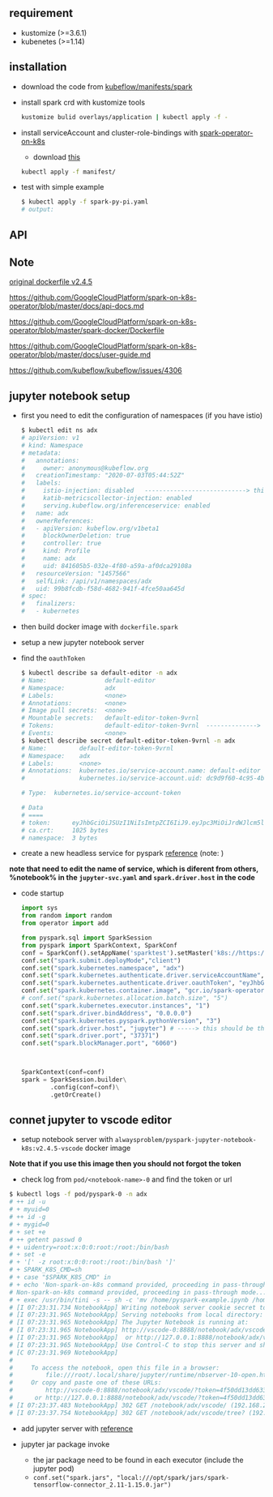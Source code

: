 ## requirement

- kustomize (>=3.6.1)
- kubenetes (>=1.14)

## installation

- download the code from [kubeflow/manifests/spark](https://github.com/kubeflow/manifests/tree/master/spark/spark-operator)

- install spark crd with kustomize tools

  ```bash
  kustomize bulid overlays/application | kubectl apply -f -
  ```

- install serviceAccount and cluster-role-bindings with [spark-operator-on-k8s](https://github.com/GoogleCloudPlatform/spark-on-k8s-operator)
  - download [this](https://github.com/GoogleCloudPlatform/spark-on-k8s-operator/tree/master/manifest)

  ```bash
  kubectl apply -f manifest/
  ```

- test with simple example

  ```bash
  $ kubectl apply -f spark-py-pi.yaml
  # output:

  ```

## API

## Note

[original dockerfile v2.4.5](https://github.com/apache/spark/blob/branch-2.4/resource-managers/kubernetes/docker/src/main/dockerfiles/spark/Dockerfile)

https://github.com/GoogleCloudPlatform/spark-on-k8s-operator/blob/master/docs/api-docs.md

https://github.com/GoogleCloudPlatform/spark-on-k8s-operator/blob/master/spark-docker/Dockerfile

https://github.com/GoogleCloudPlatform/spark-on-k8s-operator/blob/master/docs/user-guide.md

https://github.com/kubeflow/kubeflow/issues/4306

## jupyter notebook setup

- first you need to edit the configuration of namespaces (if you have istio)

  ```bash
  $ kubectl edit ns adx
  # apiVersion: v1
  # kind: Namespace
  # metadata:
  #   annotations:
  #     owner: anonymous@kubeflow.org
  #   creationTimestamp: "2020-07-03T05:44:52Z"
  #   labels:
  #     istio-injection: disabled   ----------------------------> this should be `disabled`
  #     katib-metricscollector-injection: enabled
  #     serving.kubeflow.org/inferenceservice: enabled
  #   name: adx
  #   ownerReferences:
  #   - apiVersion: kubeflow.org/v1beta1
  #     blockOwnerDeletion: true
  #     controller: true
  #     kind: Profile
  #     name: adx
  #     uid: 841605b5-032e-4f80-a59a-af0dca29108a
  #   resourceVersion: "1457566"
  #   selfLink: /api/v1/namespaces/adx
  #   uid: 99b8fcdb-f58d-4682-941f-4fce50aa645d
  # spec:
  #   finalizers:
  #   - kubernetes
  ```

- then build docker image with `dockerfile.spark`
- setup a new jupyter notebook server
- find the `oauthToken`

  ```bash
  $ kubectl describe sa default-editor -n adx
  # Name:                default-editor
  # Namespace:           adx
  # Labels:              <none>
  # Annotations:         <none>
  # Image pull secrets:  <none>
  # Mountable secrets:   default-editor-token-9vrnl
  # Tokens:              default-editor-token-9vrnl  --------------> this is what we want
  # Events:              <none>
  $ kubectl describe secret default-editor-token-9vrnl -n adx
  # Name:         default-editor-token-9vrnl
  # Namespace:    adx
  # Labels:       <none>
  # Annotations:  kubernetes.io/service-account.name: default-editor
  #               kubernetes.io/service-account.uid: dc9d9f60-4c95-4b83-ba9b-a5a066e31cf1

  # Type:  kubernetes.io/service-account-token

  # Data
  # ====
  # token:      eyJhbGciOiJSUzI1NiIsImtpZCI6IiJ9.eyJpc3MiOiJrdWJlcm5ldGVzL3NlcnZpY2VhY2NvdW50Iiwia3ViZXJuZXRlcy5pby9zZXJ2aWNlYWNjb3VudC9uYW1lc3BhY2UiOiJhZHgiLCJrdWJlcm5ldGVzLmlvL3NlcnZpY2VhY2NvdW50L3NlY3JldC5uYW1lIjoiZGVmYXVsdC1lZGl0b3ItdG9rZW4tOXZybmwiLCJrdWJlcm5ldGVzLmlvL3NlcnZpY2VhY2NvdW50L3NlcnZpY2UtYWNjb3VudC5uYW1lIjoiZGVmYXVsdC1lZGl0b3IiLCJrdWJlcm5ldGVzLmlvL3NlcnZpY2VhY2NvdW50L3NlcnZpY2UtYWNjb3VudC51aWQiOiJkYzlkOWY2MC00Yzk1LTRiODMtYmE5Yi1hNWEwNjZlMzFjZjEiLCJzdWIiOiJzeXN0ZW06c2VydmljZWFjY291bnQ6YWR4OmRlZmF1bHQtZWRpdG9yIn0.BX-ZEMtLicSnobcxDGJu_V6SXIb6M53ax4PNsDU0sOInWhRFI6QFzJURt3o4TFfI4x0HV5TKrdI2aCPQUw2GcCRxpZDaoMaJqL7Qb89LBn_1-gWIOPzSwCz0vHUe0LoRpWAZViuJUb6Wd1GoZGTYVJ8k_JtzdNmmIj-IxVCsgTbGP_dSlJpUhQsw0twbUpXqZEB5IEg5sSew5z59JNYJHPGSMICgkPWnL4DTeUQh3W-4K_L7JStqMvUAejFti_ZssqTr7fKwoEXWKAx4OnMYnfamy4tOgtTPNnV12IXG93oiaC0M392sA_UPkNgpUhKk3XAA4sBoBWoPk55zpwA9tg ----------------------> and token is wanted.
  # ca.crt:     1025 bytes
  # namespace:  3 bytes
  ```

- create a new headless service for pyspark [reference](./jupyter-svc.yaml) (note: )

**note that need to edit the name of service, which is diferent from others, %notebook% in the `jupyter-svc.yaml` and `spark.driver.host` in the code**

- code startup

  ```python
  import sys
  from random import random
  from operator import add
  
  from pyspark.sql import SparkSession
  from pyspark import SparkContext, SparkConf
  conf = SparkConf().setAppName('sparktest').setMaster('k8s://https://kubernetes.default.svc:443')
  conf.set("spark.submit.deployMode","client")
  conf.set("spark.kubernetes.namespace", "adx")
  conf.set("spark.kubernetes.authenticate.driver.serviceAccountName", "default-editor")
  conf.set("spark.kubernetes.authenticate.driver.oauthToken", "eyJhbGciOiJSUzI1NiIsImtpZCI6IiJ9.eyJpc3MiOiJrdWJlcm5ldGVzL3NlcnZpY2VhY2NvdW50Iiwia3ViZXJuZXRlcy5pby9zZXJ2aWNlYWNjb3VudC9uYW1lc3BhY2UiOiJhZHgiLCJrdWJlcm5ldGVzLmlvL3NlcnZpY2VhY2NvdW50L3NlY3JldC5uYW1lIjoiZGVmYXVsdC1lZGl0b3ItdG9rZW4tOXZybmwiLCJrdWJlcm5ldGVzLmlvL3NlcnZpY2VhY2NvdW50L3NlcnZpY2UtYWNjb3VudC5uYW1lIjoiZGVmYXVsdC1lZGl0b3IiLCJrdWJlcm5ldGVzLmlvL3NlcnZpY2VhY2NvdW50L3NlcnZpY2UtYWNjb3VudC51aWQiOiJkYzlkOWY2MC00Yzk1LTRiODMtYmE5Yi1hNWEwNjZlMzFjZjEiLCJzdWIiOiJzeXN0ZW06c2VydmljZWFjY291bnQ6YWR4OmRlZmF1bHQtZWRpdG9yIn0.BX-ZEMtLicSnobcxDGJu_V6SXIb6M53ax4PNsDU0sOInWhRFI6QFzJURt3o4TFfI4x0HV5TKrdI2aCPQUw2GcCRxpZDaoMaJqL7Qb89LBn_1-gWIOPzSwCz0vHUe0LoRpWAZViuJUb6Wd1GoZGTYVJ8k_JtzdNmmIj-IxVCsgTbGP_dSlJpUhQsw0twbUpXqZEB5IEg5sSew5z59JNYJHPGSMICgkPWnL4DTeUQh3W-4K_L7JStqMvUAejFti_ZssqTr7fKwoEXWKAx4OnMYnfamy4tOgtTPNnV12IXG93oiaC0M392sA_UPkNgpUhKk3XAA4sBoBWoPk55zpwA9tg")
  conf.set("spark.kubernetes.container.image", "gcr.io/spark-operator/spark-py:v2.4.5")
  # conf.set("spark.kubernetes.allocation.batch.size", "5")
  conf.set("spark.kubernetes.executor.instances", "1")
  conf.set("spark.driver.bindAddress", "0.0.0.0")
  conf.set("spark.kubernetes.pyspark.pythonVersion", "3")
  conf.set("spark.driver.host", "jupyter") # -----> this should be the same as the service name.
  conf.set("spark.driver.port", "37371")
  conf.set("spark.blockManager.port", "6060")
  
  
  
  SparkContext(conf=conf)
  spark = SparkSession.builder\
          .config(conf=conf)\
          .getOrCreate()
  ```

## connet jupyter to vscode editor

- setup notebook server with `alwaysproblem/pyspark-jupyter-notebook-k8s:v2.4.5-vscode` docker image

**Note that if you use this image then you should not forgot the token**

- check log from `pod/<notebook-name>-0` and find the token or url

```bash
$ kubectl logs -f pod/pyspark-0 -n adx
# ++ id -u
# + myuid=0
# ++ id -g
# + mygid=0
# + set +e
# ++ getent passwd 0
# + uidentry=root:x:0:0:root:/root:/bin/bash
# + set -e
# + '[' -z root:x:0:0:root:/root:/bin/bash ']'
# + SPARK_K8S_CMD=sh
# + case "$SPARK_K8S_CMD" in
# + echo 'Non-spark-on-k8s command provided, proceeding in pass-through mode...'
# Non-spark-on-k8s command provided, proceeding in pass-through mode...
# + exec /usr/bin/tini -s -- sh -c 'mv /home/pyspark-example.ipynb /home/jupyter-svc.yaml /home/jovyan/ && jupyter notebook # --notebook-dir=/home/jovyan --ip=0.0.0.0 --no-browser --allow-root --port=8888  --NotebookApp.allow_origin='\''*'\'' --NotebookApp.# base_url=${NB_PREFIX}'
# [I 07:23:31.734 NotebookApp] Writing notebook server cookie secret to /root/.local/share/jupyter/runtime/notebook_cookie_secret
# [I 07:23:31.965 NotebookApp] Serving notebooks from local directory: /home/jovyan
# [I 07:23:31.965 NotebookApp] The Jupyter Notebook is running at:
# [I 07:23:31.965 NotebookApp] http://vscode-0:8888/notebook/adx/vscode/?token=4f50dd13dd63388a549b81bdeda235a53480ba4a83b8e8dc
# [I 07:23:31.965 NotebookApp]  or http://127.0.0.1:8888/notebook/adx/vscode/?token=4f50dd13dd63388a549b81bdeda235a53480ba4a83b8e8dc
# [I 07:23:31.965 NotebookApp] Use Control-C to stop this server and shut down all kernels (twice to skip confirmation).
# [C 07:23:31.969 NotebookApp] 
#     
#     To access the notebook, open this file in a browser:
#         file:///root/.local/share/jupyter/runtime/nbserver-10-open.html
#     Or copy and paste one of these URLs:
#         http://vscode-0:8888/notebook/adx/vscode/?token=4f50dd13dd63388a549b81bdeda235a53480ba4a83b8e8dc
#      or http://127.0.0.1:8888/notebook/adx/vscode/?token=4f50dd13dd63388a549b81bdeda235a53480ba4a83b8e8dc
# [I 07:23:37.483 NotebookApp] 302 GET /notebook/adx/vscode/ (192.168.2.241) 0.66ms
# [I 07:23:37.754 NotebookApp] 302 GET /notebook/adx/vscode/tree? (192.168.2.241) 0.90ms
```

- add jupyter server with [reference](https://code.visualstudio.com/docs/python/jupyter-support#_connect-to-a-remote-jupyter-server)

- jupyter jar package invoke
  - the jar package need to be found in each executor (include the jupyter pod)
  - `conf.set("spark.jars", "local:///opt/spark/jars/spark-tensorflow-connector_2.11-1.15.0.jar")`
